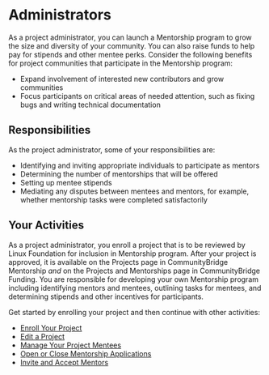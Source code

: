 # Administrators

As a project administrator, you can launch a Mentorship program to grow the size and diversity of your community. You can also raise funds to help pay for stipends and other mentee perks. Consider the following benefits for project communities that participate in the Mentorship program:

* Expand involvement of interested new contributors and grow communities
* Focus participants on critical areas of needed attention, such as fixing bugs and writing technical documentation

## Responsibilities <a id="Administrators-Responsibilities"></a>

As the project administrator, some of your responsibilities are:

* Identifying and inviting appropriate individuals to participate as mentors
* Determining the number of mentorships that will be offered
* Setting up mentee stipends
* Mediating any disputes between mentees and mentors, for example, whether mentorship tasks were completed satisfactorily

## Your Activities <a id="Administrators-YourActivities"></a>

As a project administrator, you enroll a project that is to be reviewed by Linux Foundation for inclusion in Mentorship program. After your project is approved, it is available on the Projects page in CommunityBridge Mentorship _and_ on the Projects and Mentorships page in CommunityBridge Funding. You are responsible for developing your own Mentorship program including identifying mentors and mentees, outlining tasks for mentees, and determining stipends and other incentives for participants.

Get started by enrolling your project and then continue with other activities:

* [Enroll Your Project](enroll-your-project/)
* [Edit a Project](edit-a-project.md)
* [Manage Your Project Mentees](manage-mentee-application.md)
* [Open or Close Mentorship Applications](open-or-close-mentorship-applications.md)
* [Invite and Accept Mentors](add-and-accept-mentors.md)

